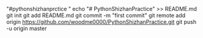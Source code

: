 "#pythonshizhanprctice " 
echo "# PythonShizhanPractice" >> README.md
git init
git add README.md
git commit -m "first commit"
git remote add origin https://github.com/woodme0000/PythonShizhanPractice.git
git push -u origin master